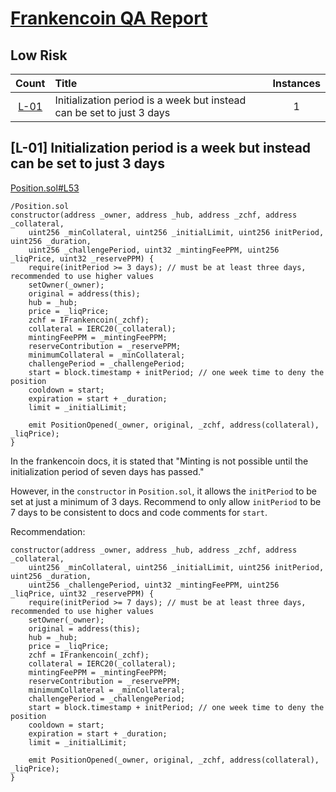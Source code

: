 # [Frankencoin QA Report](https://code4rena.com/reports/2023-04-frankencoin#low-risk-and-non-critical-issues)

## Low Risk
| Count | Title | Instances |
|:--:|:-------|:--:|
| [L-01](#l-01-initialization-period-is-a-week-but-instead-can-be-set-to-just-3-days) | Initialization period is a week but instead can be set to just 3 days| 1 |

## [L-01] Initialization period is a week but instead can be set to just 3 days

[Position.sol#L53](https://github.com/code-423n4/2023-04-frankencoin/blob/main/contracts/Position.sol#L53)
```solidity
/Position.sol
constructor(address _owner, address _hub, address _zchf, address _collateral, 
    uint256 _minCollateral, uint256 _initialLimit, uint256 initPeriod, uint256 _duration,
    uint256 _challengePeriod, uint32 _mintingFeePPM, uint256 _liqPrice, uint32 _reservePPM) {
    require(initPeriod >= 3 days); // must be at least three days, recommended to use higher values
    setOwner(_owner);
    original = address(this);
    hub = _hub;
    price = _liqPrice;
    zchf = IFrankencoin(_zchf);
    collateral = IERC20(_collateral);
    mintingFeePPM = _mintingFeePPM;
    reserveContribution = _reservePPM;
    minimumCollateral = _minCollateral;
    challengePeriod = _challengePeriod;
    start = block.timestamp + initPeriod; // one week time to deny the position
    cooldown = start;
    expiration = start + _duration;
    limit = _initialLimit;
    
    emit PositionOpened(_owner, original, _zchf, address(collateral), _liqPrice);
}
```

In the frankencoin docs, it is stated that "Minting is not possible until the initialization period of seven days has passed."

However, in the `constructor` in `Position.sol`, it allows the `initPeriod` to be set at just a minimum of 3 days. Recommend to only allow `initPeriod` to be 7 days to be consistent to docs and code comments for `start`.

Recommendation:
```solidity
constructor(address _owner, address _hub, address _zchf, address _collateral, 
    uint256 _minCollateral, uint256 _initialLimit, uint256 initPeriod, uint256 _duration,
    uint256 _challengePeriod, uint32 _mintingFeePPM, uint256 _liqPrice, uint32 _reservePPM) {
    require(initPeriod >= 7 days); // must be at least three days, recommended to use higher values
    setOwner(_owner);
    original = address(this);
    hub = _hub;
    price = _liqPrice;
    zchf = IFrankencoin(_zchf);
    collateral = IERC20(_collateral);
    mintingFeePPM = _mintingFeePPM;
    reserveContribution = _reservePPM;
    minimumCollateral = _minCollateral;
    challengePeriod = _challengePeriod;
    start = block.timestamp + initPeriod; // one week time to deny the position
    cooldown = start;
    expiration = start + _duration;
    limit = _initialLimit;
    
    emit PositionOpened(_owner, original, _zchf, address(collateral), _liqPrice);
}
```